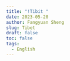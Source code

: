 ```yaml
---
title: "!Tibit "
date: 2023-05-20
author: Fangyuan Sheng
slug: Tibet
draft: false
toc: false
tags:
  - English
---
```

